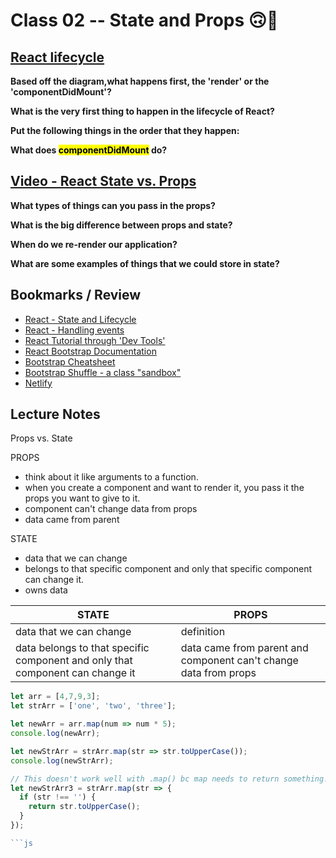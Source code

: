 # Class 02 -- State and Props 🙃🙂

## [React lifecycle](https://medium.com/@joshuablankenshipnola/react-component-lifecycle-events-cb77e670a093)

**Based off the diagram,what happens first, the 'render' or the 'componentDidMount'?**

**What is the very first thing to happen in the lifecycle of React?**

**Put the following things in the order that they happen:**

**What does <mark>componentDidMount</mark> do?**

## [Video - React State vs. Props](https://www.youtube.com/watch?v=IYvD9oBCuJI)

**What types of things can you pass in the props?**

**What is the big difference between props and state?**

**When do we re-render our application?**

**What are some examples of things that we could store in state?**

## Bookmarks / Review

- [React - State and Lifecycle](https://reactjs.org/docs/state-and-lifecycle.html)
- [React - Handling events](https://reactjs.org/docs/handling-events.html)
- [React Tutorial through 'Dev Tools'](https://reactjs.org/tutorial/tutorial.html)
- [React Bootstrap Documentation](https://react-bootstrap.github.io/)
- [Bootstrap Cheatsheet](https://getbootstrap.com/docs/5.0/examples/cheatsheet/)
- [Bootstrap Shuffle - a class "sandbox"](https://bootstrapshuffle.com/classes)
- [Netlify](https://www.netlify.com/)

## Lecture Notes

Props vs. State

PROPS

- think about it like arguments to a function.
- when you create a component and want to render it, you pass it the props you want to give to it.
- component can't change data from props
- data came from parent

STATE

- data that we can change
- belongs to that specific component and only that specific component can change it.
- owns data

|   STATE      |   PROPS  |
|   -----      |   -----  |
| data that we can change | definition |
| data belongs to that specific component and only that component can change it | data came from parent and component can't change data from props |

```js
let arr = [4,7,9,3];
let strArr = ['one', 'two', 'three'];

let newArr = arr.map(num => num * 5);
console.log(newArr);

let newStrArr = strArr.map(str => str.toUpperCase());
console.log(newStrArr);

// This doesn't work well with .map() bc map needs to return something!!
let newStrArr3 = strArr.map(str => {
  if (str !== '') {
    return str.toUpperCase();
  }
});

```js 
